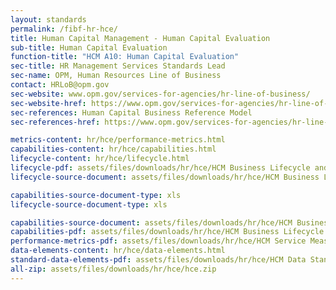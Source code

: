 ```yaml
---
layout: standards
permalink: /fibf-hr-hce/
title: Human Capital Management - Human Capital Evaluation
sub-title: Human Capital Evaluation
function-title: "HCM A10: Human Capital Evaluation"
sec-title: HR Management Services Standards Lead
sec-name: OPM, Human Resources Line of Business
contact: HRLoB@opm.gov
sec-website: www.opm.gov/services-for-agencies/hr-line-of-business/
sec-website-href: https://www.opm.gov/services-for-agencies/hr-line-of-business/
sec-references: Human Capital Business Reference Model
sec-references-href: https://www.opm.gov/services-for-agencies/hr-line-of-business/hc-business-reference-model/

metrics-content: hr/hce/performance-metrics.html
capabilities-content: hr/hce/capabilities.html
lifecycle-content: hr/hce/lifecycle.html
lifecycle-pdf: assets/files/downloads/hr/hce/HCM Business Lifecycle and Capabilities_A10 (Human Capital Evaluation).xlsx
lifecycle-source-document: assets/files/downloads/hr/hce/HCM Business Lifecycle and Capabilities_A10 (Human Capital Evaluation).xlsx

capabilities-source-document-type: xls
lifecycle-source-document-type: xls

capabilities-source-document: assets/files/downloads/hr/hce/HCM Business Lifecycle and Capabilities_A10 (Human Capital Evaluation).xlsx
capabilities-pdf: assets/files/downloads/hr/hce/HCM Business Lifecycle and Capabilities_A10 (Human Capital Evaluation).xlsx
performance-metrics-pdf: assets/files/downloads/hr/hce/HCM Service Measures_A10 (Human Capital Evaluation).xlsx
data-elements-content: hr/hce/data-elements.html
standard-data-elements-pdf: assets/files/downloads/hr/hce/HCM Data Standards_A10 (Human Capital Evaluation).xlsx
all-zip: assets/files/downloads/hr/hce/hce.zip
---
```

